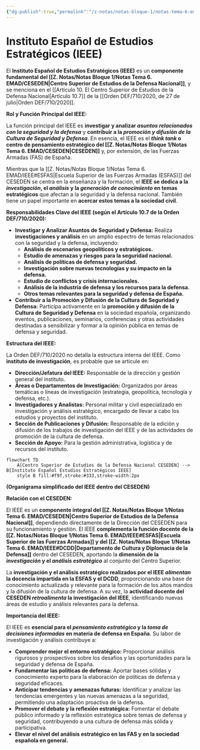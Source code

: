 ```yaml
---
{"dg-publish":true,"permalink":"/z-notas/notas-bloque-1/notas-tema-6-emad/ieee/"}
---
```


# Instituto Español de Estudios Estratégicos (IEEE)

El **Instituto Español de Estudios Estratégicos (IEEE)** es un **componente fundamental del [[Z. Notas/Notas Bloque 1/Notas Tema 6. EMAD/CESEDEN\|Centro Superior de Estudios de la Defensa Nacional]]**,  y se menciona en el [[Artículo 10. El Centro Superior de Estudios de la Defensa Nacional\|Artículo 10.7]] de la [[Orden DEF/710/2020, de 27 de julio\|Orden DEF/710/2020]].

**Rol y Función Principal del IEEE:**

La función principal del IEEE es **investigar y analizar *asuntos relacionados con la seguridad y la defensa*** y **contribuir a la *promoción y difusión de la Cultura de Seguridad y Defensa***.  En esencia, el IEEE es el ***think tank* o centro de pensamiento estratégico del [[Z. Notas/Notas Bloque 1/Notas Tema 6. EMAD/CESEDEN\|CESEDEN]]** y, por extensión, de las Fuerzas Armadas (FAS) de España.

Mientras que la [[Z. Notas/Notas Bloque 1/Notas Tema 6. EMAD/IEEE#ESFAS\|Escuela Superior de las Fuerzas Armadas (ESFAS)]] del CESEDEN se centra en la enseñanza y la formación,  el **IEEE se dedica a la *investigación*, el *análisis* y la *generación de conocimiento* en temas estratégicos** que afectan a la seguridad y la defensa nacional.  También tiene un papel importante en **acercar estos temas a la sociedad civil**.

**Responsabilidades Clave del IEEE (según el Artículo 10.7 de la Orden DEF/710/2020):**

*   **Investigar y Analizar Asuntos de Seguridad y Defensa:**  Realiza **investigaciones y análisis** en un amplio espectro de temas relacionados con la seguridad y la defensa,  incluyendo:
    *   **Análisis de escenarios geopolíticos y estratégicos.**
    *   **Estudio de amenazas y riesgos para la seguridad nacional.**
    *   **Análisis de políticas de defensa y seguridad.**
    *   **Investigación sobre nuevas tecnologías y su impacto en la defensa.**
    *   **Estudio de conflictos y crisis internacionales.**
    *   **Análisis de la industria de defensa y los recursos para la defensa.**
    *   **Otros temas relevantes para la seguridad y defensa de España.**
*   **Contribuir a la Promoción y Difusión de la Cultura de Seguridad y Defensa:**  Participa activamente en la **promoción y difusión de la Cultura de Seguridad y Defensa** en la sociedad española,  organizando eventos, publicaciones, seminarios, conferencias y otras actividades destinadas a sensibilizar y formar a la opinión pública en temas de defensa y seguridad.

**Estructura del IEEE:**

La Orden DEF/710/2020 no detalla la estructura interna del IEEE.  Como **instituto de investigación**,  es probable que se articule en:

*   **Dirección/Jefatura del IEEE:**  Responsable de la dirección y gestión general del instituto.
*   **Áreas o Departamentos de Investigación:**  Organizados por áreas temáticas o líneas de investigación (estrategia, geopolítica, tecnología y defensa, etc.).
*   **Investigadores y Analistas:**  Personal militar y civil especializado en investigación y análisis estratégico, encargado de llevar a cabo los estudios y proyectos del instituto.
*   **Sección de Publicaciones y Difusión:**  Responsable de la edición y difusión de los trabajos de investigación del IEEE y de las actividades de promoción de la cultura de defensa.
*   **Sección de Apoyo:**  Para la gestión administrativa, logística y de recursos del instituto.

```mermaid
flowchart TD
    A[Centro Superior de Estudios de la Defensa Nacional CESEDEN] --> B[Instituto Español Estudios Estratégicos IEEE]
    style B fill:#f9f,stroke:#333,stroke-width:2px
```

**(Organigrama simplificado del IEEE dentro del CESEDEN)**

**Relación con el CESEDEN:**

El IEEE es un **componente integral del [[Z. Notas/Notas Bloque 1/Notas Tema 6. EMAD/CESEDEN\|Centro Superior de Estudios de la Defensa Nacional]]**,  dependiendo directamente de la Dirección del CESEDEN para su funcionamiento y gestión.  El IEEE **complementa la función docente de la [[Z. Notas/Notas Bloque 1/Notas Tema 6. EMAD/IEEE#ESFAS\|Escuela Superior de las Fuerzas Armadas]] y del [[Z. Notas/Notas Bloque 1/Notas Tema 6. EMAD/IEEE#DCDD\|Departamento de Cultura y Diplomacia de la Defensa]]** dentro del CESEDEN,  aportando la **dimensión de la *investigación* y el *análisis estratégico*** al conjunto del Centro Superior.

La **investigación y el análisis estratégico realizados por el IEEE *alimentan* la docencia impartida en la ESFAS y el DCDD**,  proporcionando una base de conocimiento actualizada y relevante para la formación de los altos mandos y la difusión de la cultura de defensa.  A su vez,  la **actividad docente del CESEDEN *retroalimenta* la investigación del IEEE**,  identificando nuevas áreas de estudio y análisis relevantes para la defensa.

**Importancia del IEEE:**

El IEEE es **esencial para el *pensamiento estratégico* y la *toma de decisiones informadas* en materia de defensa en España**.  Su labor de investigación y análisis contribuye a:

*   **Comprender mejor el entorno estratégico:**  Proporcionar análisis rigurosos y prospectivos sobre los desafíos y las oportunidades para la seguridad y defensa de España.
*   **Fundamentar las políticas de defensa:**  Aportar bases sólidas y conocimiento experto para la elaboración de políticas de defensa y seguridad eficaces.
*   **Anticipar tendencias y amenazas futuras:**  Identificar y analizar las tendencias emergentes y las nuevas amenazas a la seguridad,  permitiendo una adaptación proactiva de la defensa.
*   **Promover el debate y la reflexión estratégica:**  Fomentar el debate público informado y la reflexión estratégica sobre temas de defensa y seguridad,  contribuyendo a una cultura de defensa más sólida y participativa.
*   **Elevar el nivel del análisis estratégico en las FAS y en la sociedad española en general.**
